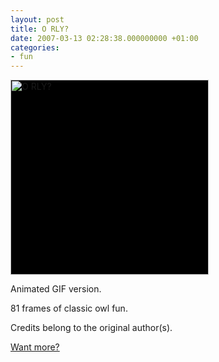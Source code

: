 ```yaml
---
layout: post
title: O RLY?
date: 2007-03-13 02:28:38.000000000 +01:00
categories:
- fun
---
```

<img src="https://content.rusiczki.net/blogpics/o-rly.gif" width="317" height="312" alt="O RLY?" title="O RLY?" class="image" style="background: black;" />

Animated GIF version.

81 frames of classic owl fun.

Credits belong to the original author(s).

<a href="http://www.orlyowl.com/">Want more?</a>

